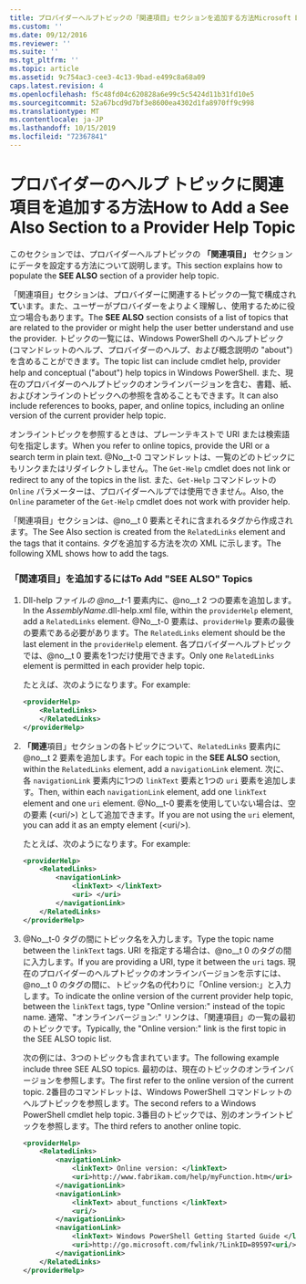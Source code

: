 ```yaml
---
title: プロバイダーヘルプトピックの「関連項目」セクションを追加する方法Microsoft Docs
ms.custom: ''
ms.date: 09/12/2016
ms.reviewer: ''
ms.suite: ''
ms.tgt_pltfrm: ''
ms.topic: article
ms.assetid: 9c754ac3-cee3-4c13-9bad-e499c8a68a09
caps.latest.revision: 4
ms.openlocfilehash: f5c48fd04c620828a6e99c5c5424d11b31fd10e5
ms.sourcegitcommit: 52a67bcd9d7bf3e8600ea4302d1fa8970ff9c998
ms.translationtype: MT
ms.contentlocale: ja-JP
ms.lasthandoff: 10/15/2019
ms.locfileid: "72367841"
---
```

# <a name="how-to-add-a-see-also-section-to-a-provider-help-topic"></a><span data-ttu-id="e2ae2-102">プロバイダーのヘルプ トピックに関連項目を追加する方法</span><span class="sxs-lookup"><span data-stu-id="e2ae2-102">How to Add a See Also Section to a Provider Help Topic</span></span>

<span data-ttu-id="e2ae2-103">このセクションでは、プロバイダーヘルプトピックの **「関連項目」** セクションにデータを設定する方法について説明します。</span><span class="sxs-lookup"><span data-stu-id="e2ae2-103">This section explains how to populate the **SEE ALSO** section of a provider help topic.</span></span>

<span data-ttu-id="e2ae2-104">「関連項目」セクションは、プロバイダーに関連するトピックの一覧で構成され**て**います。また、ユーザーがプロバイダーをよりよく理解し、使用するために役立つ場合もあります。</span><span class="sxs-lookup"><span data-stu-id="e2ae2-104">The **SEE ALSO** section consists of a list of topics that are related to the provider or might help the user better understand and use the provider.</span></span> <span data-ttu-id="e2ae2-105">トピックの一覧には、Windows PowerShell のヘルプトピック (コマンドレットのヘルプ、プロバイダーのヘルプ、および概念説明の "about") を含めることができます。</span><span class="sxs-lookup"><span data-stu-id="e2ae2-105">The topic list can include cmdlet help, provider help and conceptual ("about") help topics in Windows PowerShell.</span></span> <span data-ttu-id="e2ae2-106">また、現在のプロバイダーのヘルプトピックのオンラインバージョンを含む、書籍、紙、およびオンラインのトピックへの参照を含めることもできます。</span><span class="sxs-lookup"><span data-stu-id="e2ae2-106">It can also include references to books, paper, and online topics, including an online version of the current provider help topic.</span></span>

<span data-ttu-id="e2ae2-107">オンライントピックを参照するときは、プレーンテキストで URI または検索語句を指定します。</span><span class="sxs-lookup"><span data-stu-id="e2ae2-107">When you refer to online topics, provide the URI or a search term in plain text.</span></span> <span data-ttu-id="e2ae2-108">@No__t-0 コマンドレットは、一覧のどのトピックにもリンクまたはリダイレクトしません。</span><span class="sxs-lookup"><span data-stu-id="e2ae2-108">The `Get-Help` cmdlet does not link or redirect to any of the topics in the list.</span></span> <span data-ttu-id="e2ae2-109">また、`Get-Help` コマンドレットの `Online` パラメーターは、プロバイダーヘルプでは使用できません。</span><span class="sxs-lookup"><span data-stu-id="e2ae2-109">Also, the `Online` parameter of the `Get-Help` cmdlet does not work with provider help.</span></span>

<span data-ttu-id="e2ae2-110">「関連項目」セクションは、@no__t 0 要素とそれに含まれるタグから作成されます。</span><span class="sxs-lookup"><span data-stu-id="e2ae2-110">The See Also section is created from the `RelatedLinks` element and the tags that it contains.</span></span> <span data-ttu-id="e2ae2-111">タグを追加する方法を次の XML に示します。</span><span class="sxs-lookup"><span data-stu-id="e2ae2-111">The following XML shows how to add the tags.</span></span>

### <a name="to-add-see-also-topics"></a><span data-ttu-id="e2ae2-112">「関連項目」を追加するには</span><span class="sxs-lookup"><span data-stu-id="e2ae2-112">To Add "SEE ALSO" Topics</span></span>

1. <span data-ttu-id="e2ae2-113">Dll-help ファイル*の @no__t*-1 要素内に、@no__t 2 つの要素を追加します。</span><span class="sxs-lookup"><span data-stu-id="e2ae2-113">In the *AssemblyName*.dll-help.xml file, within the `providerHelp` element, add a `RelatedLinks` element.</span></span> <span data-ttu-id="e2ae2-114">@No__t-0 要素は、`providerHelp` 要素の最後の要素である必要があります。</span><span class="sxs-lookup"><span data-stu-id="e2ae2-114">The `RelatedLinks` element should be the last element in the `providerHelp` element.</span></span> <span data-ttu-id="e2ae2-115">各プロバイダーヘルプトピックでは、@no__t 0 要素を1つだけ使用できます。</span><span class="sxs-lookup"><span data-stu-id="e2ae2-115">Only one `RelatedLinks` element is permitted in each provider help topic.</span></span>

   <span data-ttu-id="e2ae2-116">たとえば、次のようになります。</span><span class="sxs-lookup"><span data-stu-id="e2ae2-116">For example:</span></span>

    ```xml
    <providerHelp>
        <RelatedLinks>
        </RelatedLinks>
    </providerHelp>
    ```

2. <span data-ttu-id="e2ae2-117">**「関連**項目」セクションの各トピックについて、`RelatedLinks` 要素内に @no__t 2 要素を追加します。</span><span class="sxs-lookup"><span data-stu-id="e2ae2-117">For each topic in the **SEE ALSO** section, within the `RelatedLinks` element, add a `navigationLink` element.</span></span> <span data-ttu-id="e2ae2-118">次に、各 `navigationLink` 要素内に1つの `linkText` 要素と1つの `uri` 要素を追加します。</span><span class="sxs-lookup"><span data-stu-id="e2ae2-118">Then, within each `navigationLink` element, add one `linkText` element and one `uri` element.</span></span> <span data-ttu-id="e2ae2-119">@No__t-0 要素を使用していない場合は、空の要素 (\<uri/>) として追加できます。</span><span class="sxs-lookup"><span data-stu-id="e2ae2-119">If you are not using the `uri` element, you can add it as an empty element (\<uri/>).</span></span>

   <span data-ttu-id="e2ae2-120">たとえば、次のようになります。</span><span class="sxs-lookup"><span data-stu-id="e2ae2-120">For example:</span></span>

    ```xml
    <providerHelp>
        <RelatedLinks>
            <navigationLink>
                <linkText> </linkText>
                <uri> </uri>
            </navigationLink>
        </RelatedLinks>
    </providerHelp>
    ```

3. <span data-ttu-id="e2ae2-121">@No__t-0 タグの間にトピック名を入力します。</span><span class="sxs-lookup"><span data-stu-id="e2ae2-121">Type the topic name between the `linkText` tags.</span></span> <span data-ttu-id="e2ae2-122">URI を指定する場合は、@no__t 0 のタグの間に入力します。</span><span class="sxs-lookup"><span data-stu-id="e2ae2-122">If you are providing a URI, type it between the `uri` tags.</span></span> <span data-ttu-id="e2ae2-123">現在のプロバイダーのヘルプトピックのオンラインバージョンを示すには、@no__t 0 のタグの間に、トピック名の代わりに「Online version:」と入力します。</span><span class="sxs-lookup"><span data-stu-id="e2ae2-123">To indicate the online version of the current provider help topic, between the `linkText` tags, type "Online version:" instead of the topic name.</span></span> <span data-ttu-id="e2ae2-124">通常、"オンラインバージョン:" リンクは、「関連項目」の一覧の最初のトピックです。</span><span class="sxs-lookup"><span data-stu-id="e2ae2-124">Typically, the "Online version:" link is the first topic in the SEE ALSO topic list.</span></span>

   <span data-ttu-id="e2ae2-125">次の例には、3つのトピックも含まれています。</span><span class="sxs-lookup"><span data-stu-id="e2ae2-125">The following example include three SEE ALSO topics.</span></span> <span data-ttu-id="e2ae2-126">最初のは、現在のトピックのオンラインバージョンを参照します。</span><span class="sxs-lookup"><span data-stu-id="e2ae2-126">The first refer to the online version of the current topic.</span></span> <span data-ttu-id="e2ae2-127">2番目のコマンドレットは、Windows PowerShell コマンドレットのヘルプトピックを参照します。</span><span class="sxs-lookup"><span data-stu-id="e2ae2-127">The second refers to a Windows PowerShell cmdlet help topic.</span></span> <span data-ttu-id="e2ae2-128">3番目のトピックでは、別のオンライントピックを参照します。</span><span class="sxs-lookup"><span data-stu-id="e2ae2-128">The third refers to another online topic.</span></span>

    ```xml
    <providerHelp>
        <RelatedLinks>
            <navigationLink>
                <linkText> Online version: </linkText>
                <uri>http://www.fabrikam.com/help/myFunction.htm</uri>
            </navigationLink>
            <navigationLink>
                <linkText> about_functions </linkText>
                <uri/>
            </navigationLink>
            <navigationLink>
                <linkText> Windows PowerShell Getting Started Guide </linkText>
                <uri>http://go.microsoft.com/fwlink/?LinkID=89597<uri/>
            </navigationLink>
        </RelatedLinks>
    </providerHelp>
    ```